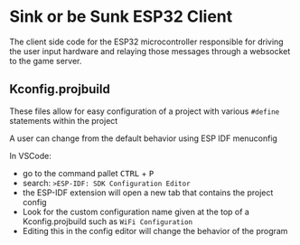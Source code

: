 # Sink or be Sunk ESP32 Client

The client side code for the ESP32 microcontroller responsible for driving the user input hardware and relaying those messages through a websocket to the game server.

## Kconfig.projbuild

These files allow for easy configuration of a project with various `#define` statements within the project

A user can change from the default behavior using ESP IDF menuconfig

In VSCode:

- go to the command pallet <kbd>CTRL</kbd> + <kbd>P</kbd>
- search: `>ESP-IDF: SDK Configuration Editor`
- the ESP-IDF extension will open a new tab that contains the project config
- Look for the custom configuration name given at the top of a Kconfig.projbuild such as `WiFi Configuration`
- Editing this in the config editor will change the behavior of the program
